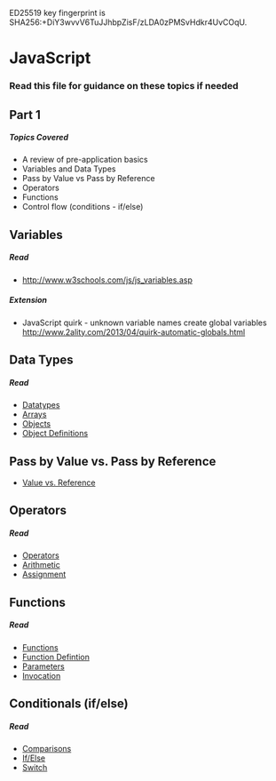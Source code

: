 ED25519 key fingerprint is SHA256:+DiY3wvvV6TuJJhbpZisF/zLDA0zPMSvHdkr4UvCOqU.

# JavaScript

### Read this file for guidance on these topics if needed

## Part 1

##### Topics Covered

- A review of pre-application basics
- Variables and Data Types
- Pass by Value vs Pass by Reference
- Operators
- Functions
- Control flow (conditions - if/else)

## Variables

##### Read
- <http://www.w3schools.com/js/js_variables.asp>

##### Extension

- JavaScript quirk - unknown variable names create global variables
<http://www.2ality.com/2013/04/quirk-automatic-globals.html>

## Data Types

##### Read
- [Datatypes](http://www.w3schools.com/js/js_datatypes.asp)
- [Arrays](http://www.w3schools.com/js/js_arrays.asp)
- [Objects](http://www.w3schools.com/js/js_objects.asp)
- [Object Definitions](http://www.w3schools.com/js/js_object_definition.asp)

## Pass by Value vs. Pass by Reference
- [Value vs. Reference](ReferenceValue.md)

## Operators

##### Read
- [Operators](http://www.w3schools.com/js/js_operators.asp)
- [Arithmetic](http://www.w3schools.com/js/js_arithmetic.asp)
- [Assignment](http://www.w3schools.com/js/js_assignment.asp)

## Functions

##### Read
- [Functions](http://www.w3schools.com/js/js_functions.asp)
- [Function Defintion](http://www.w3schools.com/js/js_function_definition.asp)
- [Parameters](http://www.w3schools.com/js/js_function_parameters.asp)
- [Invocation](http://www.w3schools.com/js/js_function_invocation.asp)

## Conditionals (if/else)

##### Read
- [Comparisons](http://www.w3schools.com/js/js_comparisons.asp)
- [If/Else](http://www.w3schools.com/js/js_if_else.asp)
- [Switch](http://www.w3schools.com/js/js_switch.asp)